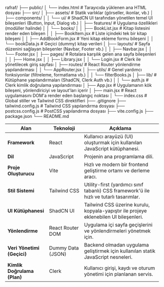 rafraf/
├── public/
│   └── index.html                      # Tarayıcıda yüklenen ana HTML dosyası
├── src/
│   ├── assets/                         # Statik varlıklar (görseller, ikonlar, vb.)
│   ├── components/
│   │   └── ui/                         # ShadCN UI tarafından yönetilen temel UI bileşenleri (Button, Input, Dialog vb.)
│   ├── features/                       # Uygulama özellikleri (modüller halinde)
│   │   └── books/
│   │       ├── BookList.jsx            # Kitap listesini render eden bileşen
│   │       ├── BookItem.jsx            # Liste içindeki tek bir kitap bileşeni
│   │       ├── AddBookForm.jsx         # Yeni kitap ekleme formu bileşeni
│   │       └── bookData.js             # Geçici (dummy) kitap verileri
│   ├── layouts/                        # Sayfa düzenini sağlayan bileşenler (Navbar, Footer vb.)
│   │   ├── Navbar.jsx
│   │   └── Footer.jsx
│   ├── pages/                          # Rotalara karşılık gelen ana sayfa bileşenleri
│   │   ├── Home.jsx
│   │   ├── Library.jsx
│   │   └── Login.jsx                   # Clerk ile yönetilecek giriş sayfası
│   ├── routes/                         # React Router yönlendirme yapılandırması
│   │   └── AppRouter.jsx
│   ├── utils/                          # Genel yardımcı fonksiyonlar (filtreleme, formatlama vb.)
│   │   └── filterBooks.js
│   ├── lib/                            # Kütüphane yapılandırmaları (ShadCN, Clerk Auth vb.)
│   │   └── auth.js                     # Clerk kimlik doğrulama yapılandırması
│   ├── App.jsx                         # Uygulamanın kök bileşeni, yönlendiriciyi ve layout'ları içerir
│   ├── main.jsx                        # React uygulamasını DOM'a render eden başlangıç noktası
│   └── index.css                       # Global stiller ve Tailwind CSS direktifleri
├── .gitignore
├── tailwind.config.js                  # Tailwind CSS yapılandırma dosyası
├── postcss.config.js                   # PostCSS yapılandırma dosyası
├── vite.config.js
├── package.json
└── README.md


| Alan                          | Teknoloji         | Açıklama                                                                                       |
| ----------------------------- | ----------------- | ---------------------------------------------------------------------------------------------- |
| **Framework**                 | React             | Kullanıcı arayüzü (UI) oluşturmak için kullanılan JavaScript kütüphanesi.                       |
| **Dil**                       | JavaScript        | Projenin ana programlama dili.                                                                 |
| **Proje Oluşturucu**          | Vite              | Hızlı ve modern bir frontend geliştirme ortamı ve derleme aracı.                                 |
| **Stil Sistemi**              | Tailwind CSS      | Utility-first (yardımcı sınıf tabanlı) CSS framework'ü ile hızlı ve tutarlı tasarımlar.        |
| **UI Kütüphanesi**            | ShadCN UI         | Tailwind CSS üzerine kurulu, kopyala-yapıştır ile projeye eklenebilen UI bileşenleri.          |
| **Yönlendirme**               | React Router DOM  | Uygulama içi sayfa geçişlerini ve yönlendirmeleri yönetmek için.                               |
| **Veri Yönetimi (Geçici)**    | Dummy Data (JSON) | Backend olmadan uygulama geliştirmek için kullanılan statik JavaScript nesneleri.              |
| **Kimlik Doğrulama (Plan)**   | Clerk             | Kullanıcı girişi, kaydı ve oturum yönetimi için planlanan servis.                              |
